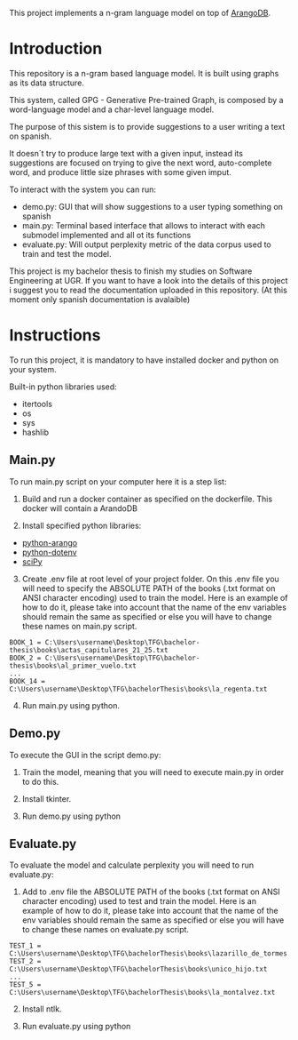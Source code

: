 This project implements a n-gram language model on top of [ArangoDB](https://www.arangodb.com/docs/devel/).
# Introduction

This repository is a n-gram based language model. It is built using graphs as its data structure.

This system, called GPG - Generative Pre-trained Graph, is composed by a word-language model and a char-level language model.

The purpose of this sistem is to provide suggestions to a user writing a text on spanish.

It doesn´t try to produce large text with a given input, instead its suggestions are focused on trying to give the next word, auto-complete word, and produce little size phrases with some given imput.

To interact with the system you can run:
 - demo.py: GUI that will show suggestions to a user typing something on spanish
 - main.py: Terminal based interface that allows to interact with each submodel implemented and all ot its functions
 - evaluate.py: Will output perplexity metric of the data corpus used to train and test the model.

This project is my bachelor thesis to finish my studies on Software Engineering at UGR.
If you want to have a look into the details of this project i suggest you to read the documentation uploaded in this repository. (At this moment only spanish documentation is avalaible)
# Instructions

To run this project, it is mandatory to have installed docker and python on your system.

Built-in python libraries used:
- itertools
- os
- sys
- hashlib

## Main.py

To run main.py script on your computer here it is a step list:

1. Build and run a docker container as specified on the dockerfile. This docker will contain a ArandoDB

2. Install specified python libraries:
- [python-arango](https://docs.python-arango.com/en/main/)
- [python-dotenv](https://pypi.org/project/python-dotenv/)
- [sciPy](https://scipy.org/)

3. Create .env file at root level of your project folder. On this .env file you will need to specify the ABSOLUTE PATH of the books (.txt format on ANSI character encoding) used to train the model. Here is an example of how to do it, please take into account that the name of the env variables should remain the same as 
specified or else you will have to change these names on main.py script.

```
BOOK_1 = C:\Users\username\Desktop\TFG\bachelor-thesis\books\actas_capitulares_21_25.txt
BOOK_2 = C:\Users\username\Desktop\TFG\bachelor-thesis\books\al_primer_vuelo.txt
...
BOOK_14 = C:\Users\username\Desktop\TFG\bachelorThesis\books\la_regenta.txt
```

4. Run main.py using python.

## Demo.py

To execute the GUI in the script demo.py:

1. Train the model, meaning that you will need to execute main.py in order to do this.

2. Install tkinter.

3. Run demo.py using python

## Evaluate.py

To evaluate the model and calculate perplexity you will need to run evaluate.py:

1. Add to .env file the ABSOLUTE PATH of the books (.txt format on ANSI character encoding) used to test and train the model. Here is an example of how to do it, please take into account that the name of the env variables should remain the same as specified or else you will have to change these names on evaluate.py script.

```
TEST_1 = C:\Users\username\Desktop\TFG\bachelorThesis\books\lazarillo_de_tormes.txt
TEST_2 = C:\Users\username\Desktop\TFG\bachelorThesis\books\unico_hijo.txt
...
TEST_5 = C:\Users\username\Desktop\TFG\bachelorThesis\books\la_montalvez.txt
```

2. Install ntlk.

3. Run evaluate.py using python
